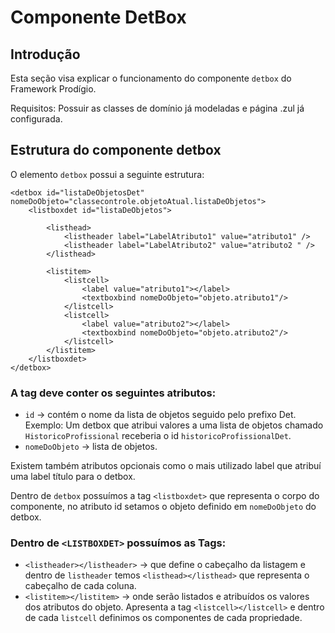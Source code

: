 # Componente DetBox

## Introdução
Esta seção visa explicar o funcionamento do componente ``detbox`` do Framework Prodígio.

Requisitos: Possuir as classes de domínio já modeladas e página .zul já configurada.

## Estrutura do componente detbox

O elemento ``detbox`` possui a seguinte estrutura:

	<detbox id="listaDeObjetosDet" nomeDoObjeto="classecontrole.objetoAtual.listaDeObjetos">
		<listboxdet id="listaDeObjetos">
				
			<listhead>
				<listheader label="LabelAtributo1" value="atributo1" />
				<listheader label="LabelAtributo2" value="atributo2 " />
			</listhead>
				
			<listitem>
				<listcell>
					<label value="atributo1"></label>
					<textboxbind nomeDoObjeto="objeto.atributo1"/>
				</listcell>
				<listcell>
					<label value="atributo2"></label>
					<textboxbind nomeDoObjeto="objeto.atributo2"/>
				</listcell>
			</listitem>
		</listboxdet>
	</detbox>
	
### A tag <detbox> deve conter os seguintes atributos:

* ``id`` -> contém o nome da lista de objetos seguido pelo prefixo Det. Exemplo: Um detbox que atribui valores a uma lista de objetos chamado ``HistoricoProfissional`` receberia o id ``historicoProfissionalDet``.
* ``nomeDoObjeto`` -> lista de objetos.

Existem também atributos opcionais como o mais utilizado label que atribuí uma label título para o detbox.

Dentro de ``detbox`` possuímos a tag ``<listboxdet>`` que representa o corpo do componente, no atributo id setamos o objeto definido em ``nomeDoObjeto`` do detbox.

### Dentro de ``<LISTBOXDET>`` possuímos as Tags:

* ``<listheader></listheader>`` -> que define o cabeçalho da listagem e dentro de ``listheader`` temos ``<listhead></listhead>``   que representa o cabeçalho de cada coluna.
* ``<listitem></listitem>`` -> onde serão listados e atribuídos os valores dos atributos do objeto. Apresenta a tag  ``<listcell></listcell>``  e dentro de cada ``listcell`` definimos os componentes de cada propriedade.
